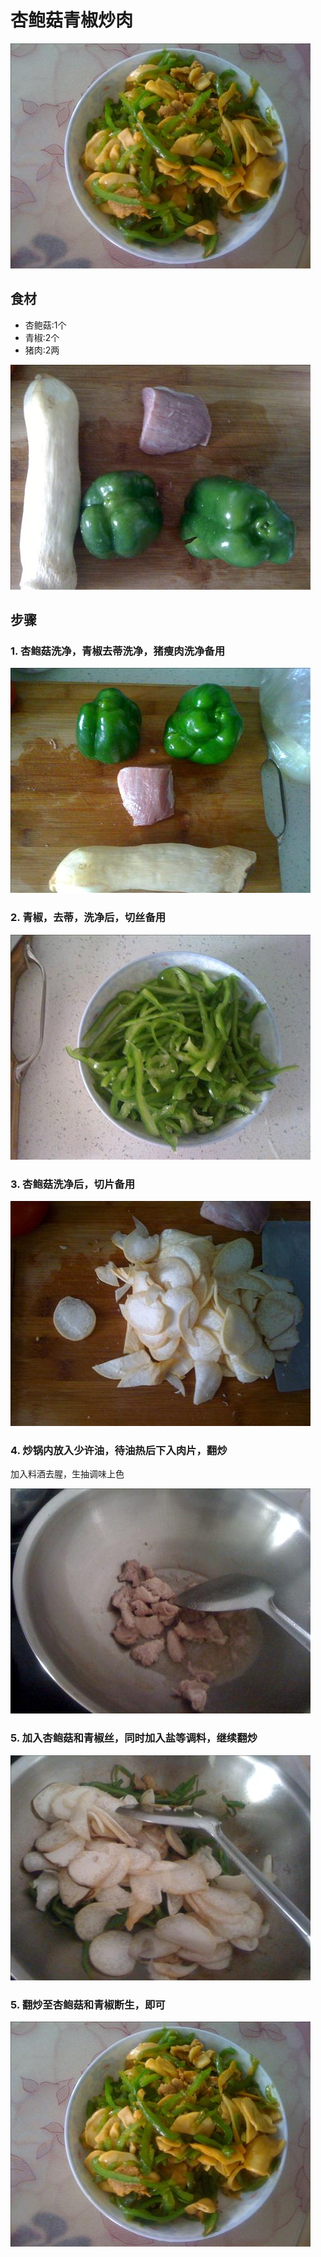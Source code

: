 杏鲍菇青椒炒肉
===============================
![杏鲍菇青椒炒肉](xing-bao-gu-qing-jiao-chao-rou-06.jpg)


## 食材 ##
* 杏鲍菇:1个
* 青椒:2个
* 猪肉:2两


![杏鲍菇青椒炒肉](xing-bao-gu-qing-jiao-chao-rou-00.jpg)
## 步骤 ##
### 1. 杏鲍菇洗净，青椒去蒂洗净，猪瘦肉洗净备用 ###
![杏鲍菇青椒炒肉](xing-bao-gu-qing-jiao-chao-rou-01.jpg)


### 2. 青椒，去蒂，洗净后，切丝备用 ###
![杏鲍菇青椒炒肉](xing-bao-gu-qing-jiao-chao-rou-02.jpg)


### 3. 杏鲍菇洗净后，切片备用 ###
![杏鲍菇青椒炒肉](xing-bao-gu-qing-jiao-chao-rou-03.jpg)


### 4. 炒锅内放入少许油，待油热后下入肉片，翻炒  ###
加入料酒去腥，生抽调味上色


![杏鲍菇青椒炒肉](xing-bao-gu-qing-jiao-chao-rou-04.jpg)


### 5. 加入杏鲍菇和青椒丝，同时加入盐等调料，继续翻炒 ###
![杏鲍菇青椒炒肉](xing-bao-gu-qing-jiao-chao-rou-05.jpg)



### 5. 翻炒至杏鲍菇和青椒断生，即可 ###
![杏鲍菇青椒炒肉](xing-bao-gu-qing-jiao-chao-rou-06.jpg)


